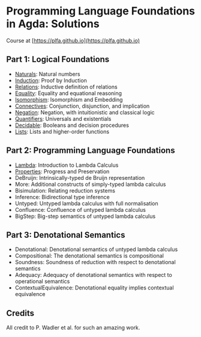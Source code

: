 # Programming Language Foundations in Agda: Solutions

Course at [https://plfa.github.io](https://plfa.github.io)

## Part 1: Logical Foundations

- [Naturals](./src/plfa/part1/Naturals.agda): Natural numbers
- [Induction](./src/plfa/part1/Induction.agda): Proof by Induction
- [Relations](./src/plfa/part1/Relations.agda): Inductive definition of relations
- [Equality](./src/plfa/part1/Equality.agda): Equality and equational reasoning
- [Isomorphism](./src/plfa/part1/Isomorphism.agda): Isomorphism and Embedding
- [Connectives](./src/plfa/part1/Connectives.agda): Conjunction, disjunction, and implication
- [Negation](./src/plfa/part1/Negation.agda): Negation, with intuitionistic and classical logic
- [Quantifiers](./src/plfa/part1/Quantifiers.agda): Universals and existentials
- [Decidable](./src/plfa/part1/Decidable.agda): Booleans and decision procedures
- [Lists](./src/plfa/part1/Lists.agda): Lists and higher-order functions

## Part 2: Programming Language Foundations

- [Lambda](./src/plfa/part2/Lambda.agda): Introduction to Lambda Calculus
- [Properties](./src/plfa/part2/Properties.agda): Progress and Preservation
- DeBruijn: Intrinsically-typed de Bruijn representation
- More: Additional constructs of simply-typed lambda calculus
- Bisimulation: Relating reduction systems
- Inference: Bidirectional type inference
- Untyped: Untyped lambda calculus with full normalisation
- Confluence: Confluence of untyped lambda calculus
- BigStep: Big-step semantics of untyped lambda calculus

## Part 3: Denotational Semantics

- Denotational: Denotational semantics of untyped lambda calculus
- Compositional: The denotational semantics is compositional
- Soundness: Soundness of reduction with respect to denotational semantics
- Adequacy: Adequacy of denotational semantics with respect to operational semantics
- ContextualEquivalence: Denotational equality implies contextual equivalence

## Credits

All credit to P. Wadler et al. for such an amazing work.
